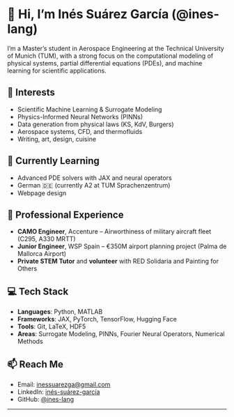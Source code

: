 # 👋 Hi, I’m Inés Suárez García (@ines-lang)

I’m a Master’s student in Aerospace Engineering at the Technical University of Munich (TUM), with a strong focus on the computational modeling of physical systems, partial differential equations (PDEs), and machine learning for scientific applications.

## 👀 Interests

- Scientific Machine Learning & Surrogate Modeling  
- Physics-Informed Neural Networks (PINNs)  
- Data generation from physical laws (KS, KdV, Burgers)  
- Aerospace systems, CFD, and thermofluids  
- Writing, art, design, cuisine  

## 🌱 Currently Learning

- Advanced PDE solvers with JAX and neural operators  
- German 🇩🇪 (currently A2 at TUM Sprachenzentrum)
- Webpage design

## 💼 Professional Experience

- **CAMO Engineer**, Accenture – Airworthiness of military aircraft fleet (C295, A330 MRTT)
- **Junior Engineer**, WSP Spain – €350M airport planning project (Palma de Mallorca Airport)   
- **Private STEM Tutor** and **volunteer** with RED Solidaria and Painting for Others

## 💻 Tech Stack

- **Languages**: Python, MATLAB  
- **Frameworks**: JAX, PyTorch, TensorFlow, Hugging Face  
- **Tools**: Git, LaTeX, HDF5
- **Areas**: Surrogate Modeling, PINNs, Fourier Neural Operators, Numerical Methods

## 📫 Reach Me

- Email: inessuarezga@gmail.com  
- LinkedIn: [inés-suárez-garcía](https://www.linkedin.com/in/in%C3%A9s-su%C3%A1rez-garc%C3%ADa)  
- GitHub: [@ines-lang](https://github.com/ines-lang)

---
